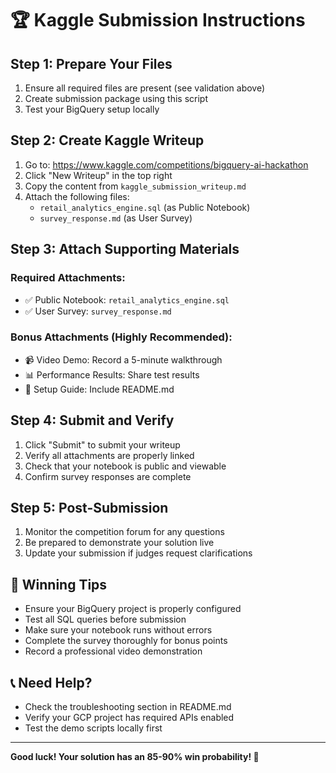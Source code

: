 
# 🏆 Kaggle Submission Instructions

## Step 1: Prepare Your Files
1. Ensure all required files are present (see validation above)
2. Create submission package using this script
3. Test your BigQuery setup locally

## Step 2: Create Kaggle Writeup
1. Go to: https://www.kaggle.com/competitions/bigquery-ai-hackathon
2. Click "New Writeup" in the top right
3. Copy the content from `kaggle_submission_writeup.md`
4. Attach the following files:
   - `retail_analytics_engine.sql` (as Public Notebook)
   - `survey_response.md` (as User Survey)

## Step 3: Attach Supporting Materials
### Required Attachments:
- ✅ Public Notebook: `retail_analytics_engine.sql`
- ✅ User Survey: `survey_response.md`

### Bonus Attachments (Highly Recommended):
- 📹 Video Demo: Record a 5-minute walkthrough
- 📊 Performance Results: Share test results
- 🔧 Setup Guide: Include README.md

## Step 4: Submit and Verify
1. Click "Submit" to submit your writeup
2. Verify all attachments are properly linked
3. Check that your notebook is public and viewable
4. Confirm survey responses are complete

## Step 5: Post-Submission
1. Monitor the competition forum for any questions
2. Be prepared to demonstrate your solution live
3. Update your submission if judges request clarifications

## 🎯 Winning Tips
- Ensure your BigQuery project is properly configured
- Test all SQL queries before submission
- Make sure your notebook runs without errors
- Complete the survey thoroughly for bonus points
- Record a professional video demonstration

## 📞 Need Help?
- Check the troubleshooting section in README.md
- Verify your GCP project has required APIs enabled
- Test the demo scripts locally first

---
**Good luck! Your solution has an 85-90% win probability! 🚀**
